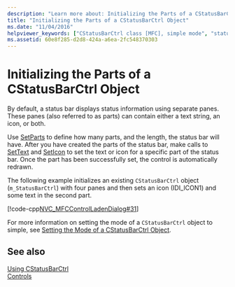 ```yaml
---
description: "Learn more about: Initializing the Parts of a CStatusBarCtrl Object"
title: "Initializing the Parts of a CStatusBarCtrl Object"
ms.date: "11/04/2016"
helpviewer_keywords: ["CStatusBarCtrl class [MFC], simple mode", "status bars [MFC], declaring parts of", "simple status bars [MFC]", "status bars [MFC], icons", "status bars [MFC], simple mode", "icons, using in status bars", "CStatusBarCtrl class [MFC], declaring parts of"]
ms.assetid: 60e8f285-d2d8-424a-a6ea-2fc548370303
---
```

# Initializing the Parts of a CStatusBarCtrl Object

By default, a status bar displays status information using separate panes. These panes (also referred to as parts) can contain either a text string, an icon, or both.

Use [SetParts](reference/cstatusbarctrl-class.md#setparts) to define how many parts, and the length, the status bar will have. After you have created the parts of the status bar, make calls to [SetText](reference/cstatusbarctrl-class.md#settext) and [SetIcon](reference/cstatusbarctrl-class.md#seticon) to set the text or icon for a specific part of the status bar. Once the part has been successfully set, the control is automatically redrawn.

The following example initializes an existing `CStatusBarCtrl` object (`m_StatusBarCtrl`) with four panes and then sets an icon (IDI_ICON1) and some text in the second part.

[!code-cpp[NVC_MFCControlLadenDialog#31](codesnippet/cpp/initializing-the-parts-of-a-cstatusbarctrl-object_1.cpp)]

For more information on setting the mode of a `CStatusBarCtrl` object to simple, see [Setting the Mode of a CStatusBarCtrl Object](setting-the-mode-of-a-cstatusbarctrl-object.md).

## See also

[Using CStatusBarCtrl](using-cstatusbarctrl.md)<br/>
[Controls](controls-mfc.md)
